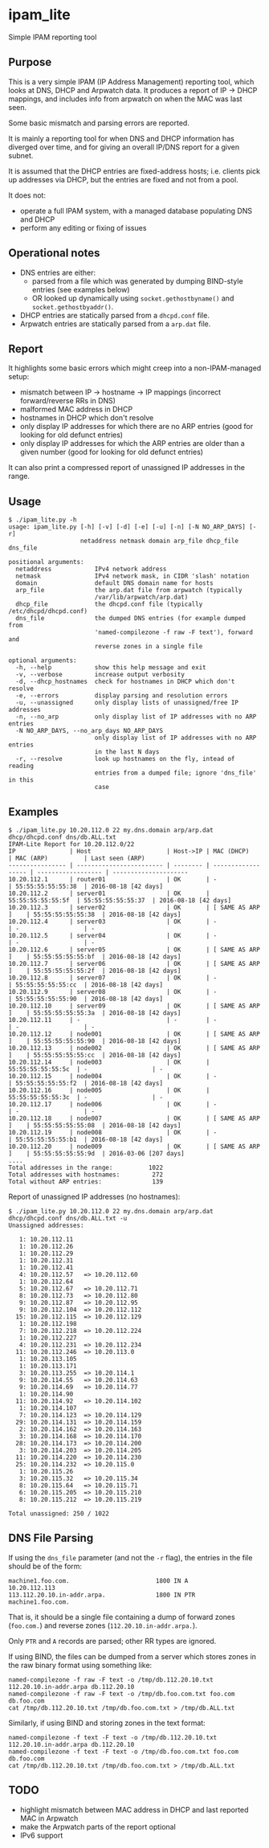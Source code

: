 # ipam\_lite

Simple IPAM reporting tool

## Purpose

This is a very simple IPAM (IP Address Management) reporting tool, which looks
at DNS, DHCP and Arpwatch data. It produces a report of IP -> DHCP mappings,
and includes info from arpwatch on when the MAC was last seen.

Some basic mismatch and parsing errors are reported.

It is mainly a reporting tool for when DNS and DHCP information has diverged
over time, and for giving an overall IP/DNS report for a given subnet.

It is assumed that the DHCP entries are fixed-address hosts; i.e. clients pick
up addresses via DHCP, but the entries are fixed and not from a pool.

It does not:

* operate a full IPAM system, with a managed database populating DNS and DHCP
* perform any editing or fixing of issues

## Operational notes

* DNS entries are either:
  - parsed from a file which was generated by dumping BIND-style entries (see
    examples below)
  - OR looked up dynamically using `socket.gethostbyname()` and
    `socket.gethostbyaddr()`.
* DHCP entries are statically parsed from a `dhcpd.conf` file.
* Arpwatch entries are statically parsed from a `arp.dat` file.

## Report

It highlights some basic errors which might creep into a non-IPAM-managed setup:

* mismatch between IP -> hostname -> IP mappings (incorrect forward/reverse RRs
  in DNS)
* malformed MAC address in DHCP
* hostnames in DHCP which don't resolve
* only display IP addresses for which there are no ARP entries (good for looking
  for old defunct entries)
* only display IP addresses for which the ARP entries are older than a given number
  (good for looking for old defunct entries)

It can also print a compressed report of unassigned IP addresses in the range.

## Usage

    $ ./ipam_lite.py -h
    usage: ipam_lite.py [-h] [-v] [-d] [-e] [-u] [-n] [-N NO_ARP_DAYS] [-r]
                        netaddress netmask domain arp_file dhcp_file dns_file

    positional arguments:
      netaddress            IPv4 network address
      netmask               IPv4 network mask, in CIDR 'slash' notation
      domain                default DNS domain name for hosts
      arp_file              the arp.dat file from arpwatch (typically
                            /var/lib/arpwatch/arp.dat)
      dhcp_file             the dhcpd.conf file (typically /etc/dhcpd/dhcpd.conf)
      dns_file              the dumped DNS entries (for example dumped from
                            'named-compilezone -f raw -F text'), forward and
                            reverse zones in a single file
    
    optional arguments:
      -h, --help            show this help message and exit
      -v, --verbose         increase output verbosity
      -d, --dhcp_hostnames  check for hostnames in DHCP which don't resolve
      -e, --errors          display parsing and resolution errors
      -u, --unassigned      only display lists of unassigned/free IP addresses
      -n, --no_arp          only display list of IP addresses with no ARP entries
      -N NO_ARP_DAYS, --no_arp_days NO_ARP_DAYS
                            only display list of IP addresses with no ARP entries
                            in the last N days
      -r, --resolve         look up hostnames on the fly, intead of reading
                            entries from a dumped file; ignore 'dns_file' in this
                            case



## Examples

    $ ./ipam_lite.py 10.20.112.0 22 my.dns.domain arp/arp.dat dhcp/dhcpd.conf dns/db.ALL.txt
    IPAM-Lite Report for 10.20.112.0/22
    IP               | Host                     | Host->IP | MAC (DHCP)         | MAC (ARP)          | Last seen (ARP)      
    ---------------- | ------------------------ | -------- | ------------------ | ------------------ | ---------------------
    10.20.112.1      | router01                 | OK       | -                  | 55:55:55:55:55:38  | 2016-08-18 [42 days] 
    10.20.112.2      | server01                 | OK       | 55:55:55:55:55:5f  | 55:55:55:55:55:37  | 2016-08-18 [42 days] 
    10.20.112.3      | server02                 | OK       | [ SAME AS ARP ]    | 55:55:55:55:55:38  | 2016-08-18 [42 days] 
    10.20.112.4      | server03                 | OK       | -                  | -                  | -                    
    10.20.112.5      | server04                 | OK       | -                  | -                  | -                    
    10.20.112.6      | server05                 | OK       | [ SAME AS ARP ]    | 55:55:55:55:55:bf  | 2016-08-18 [42 days] 
    10.20.112.7      | server06                 | OK       | [ SAME AS ARP ]    | 55:55:55:55:55:2f  | 2016-08-18 [42 days] 
    10.20.112.8      | server07                 | OK       | -                  | 55:55:55:55:55:cc  | 2016-08-18 [42 days] 
    10.20.112.9      | server08                 | OK       | -                  | 55:55:55:55:55:90  | 2016-08-18 [42 days] 
    10.20.112.10     | server09                 | OK       | [ SAME AS ARP ]    | 55:55:55:55:55:3a  | 2016-08-18 [42 days] 
    10.20.112.11     | -                        | -        | -                  | -                  | -                    
    10.20.112.12     | node001                  | OK       | [ SAME AS ARP ]    | 55:55:55:55:55:90  | 2016-08-18 [42 days] 
    10.20.112.13     | node002                  | OK       | [ SAME AS ARP ]    | 55:55:55:55:55:cc  | 2016-08-18 [42 days] 
    10.20.112.14     | node003                  | OK       | 55:55:55:55:55:5c  | -                  | -                    
    10.20.112.15     | node004                  | OK       | -                  | 55:55:55:55:55:f2  | 2016-08-18 [42 days] 
    10.20.112.16     | node005                  | OK       | 55:55:55:55:55:3c  | -                  | -                    
    10.20.112.17     | node006                  | OK       | -                  | -                  | -                    
    10.20.112.18     | node007                  | OK       | [ SAME AS ARP ]    | 55:55:55:55:55:08  | 2016-08-18 [42 days] 
    10.20.112.19     | node008                  | OK       | -                  | 55:55:55:55:55:b1  | 2016-08-18 [42 days] 
    10.20.112.20     | node009                  | OK       | [ SAME AS ARP ]    | 55:55:55:55:55:9d  | 2016-03-06 [207 days]
    ....
    Total addresses in the range:          1022
    Total addresses with hostnames:         272
    Total without ARP entries:              139



Report of unassigned IP addresses (no hostnames):

    $ ./ipam_lite.py 10.20.112.0 22 my.dns.domain arp/arp.dat dhcp/dhcpd.conf dns/db.ALL.txt -u
    Unassigned addresses:
    
       1: 10.20.112.11  
       1: 10.20.112.26  
       1: 10.20.112.29  
       1: 10.20.112.31  
       1: 10.20.112.41  
       4: 10.20.112.57   => 10.20.112.60  
       1: 10.20.112.64  
       5: 10.20.112.67   => 10.20.112.71  
       8: 10.20.112.73   => 10.20.112.80  
       9: 10.20.112.87   => 10.20.112.95  
       9: 10.20.112.104  => 10.20.112.112 
      15: 10.20.112.115  => 10.20.112.129 
       1: 10.20.112.198 
       7: 10.20.112.218  => 10.20.112.224 
       1: 10.20.112.227 
       4: 10.20.112.231  => 10.20.112.234 
      11: 10.20.112.246  => 10.20.113.0   
       1: 10.20.113.105 
       1: 10.20.113.171 
       3: 10.20.113.255  => 10.20.114.1   
       9: 10.20.114.55   => 10.20.114.63  
       9: 10.20.114.69   => 10.20.114.77  
       1: 10.20.114.90  
      11: 10.20.114.92   => 10.20.114.102 
       1: 10.20.114.107 
       7: 10.20.114.123  => 10.20.114.129 
      29: 10.20.114.131  => 10.20.114.159 
       2: 10.20.114.162  => 10.20.114.163 
       3: 10.20.114.168  => 10.20.114.170 
      28: 10.20.114.173  => 10.20.114.200 
       3: 10.20.114.203  => 10.20.114.205 
      11: 10.20.114.220  => 10.20.114.230 
      25: 10.20.114.232  => 10.20.115.0   
       1: 10.20.115.26  
       3: 10.20.115.32   => 10.20.115.34  
       8: 10.20.115.64   => 10.20.115.71  
       6: 10.20.115.205  => 10.20.115.210 
       8: 10.20.115.212  => 10.20.115.219 
    
    Total unassigned: 250 / 1022


## DNS File Parsing

If using the `dns_file` parameter (and not the `-r` flag), the entries in the
file should be of the form:

    machine1.foo.com.                        1800 IN A         10.20.112.113
    113.112.20.10.in-addr.arpa.              1800 IN PTR       machine1.foo.com.

That is, it should be a single file containing a dump of forward zones
(`foo.com.`) and reverse zones (`112.20.10.in-addr.arpa.`).

Only `PTR` and `A` records are parsed; other RR types are ignored.

If using BIND, the files can be dumped from a server which stores zones in
the raw binary format using something like:

    named-compilezone -f raw -F text -o /tmp/db.112.20.10.txt 112.20.10.in-addr.arpa db.112.20.10
    named-compilezone -f raw -F text -o /tmp/db.foo.com.txt foo.com db.foo.com
    cat /tmp/db.112.20.10.txt /tmp/db.foo.com.txt > /tmp/db.ALL.txt

Similarly, if using BIND and storing zones in the text format:

    named-compilezone -f text -F text -o /tmp/db.112.20.10.txt 112.20.10.in-addr.arpa db.112.20.10
    named-compilezone -f text -F text -o /tmp/db.foo.com.txt foo.com db.foo.com
    cat /tmp/db.112.20.10.txt /tmp/db.foo.com.txt > /tmp/db.ALL.txt


## TODO

* highlight mismatch between MAC address in DHCP and last reported MAC in
  Arpwatch
* make the Arpwatch parts of the report optional
* IPv6 support

